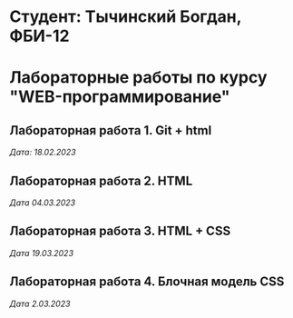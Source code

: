 # Студент: Тычинский Богдан, ФБИ-12

# Лабораторные работы по курсу "WEB-программирование"

## Лабораторная работа 1. Git + html

*Дата: 18.02.2023*

## Лабораторная работа 2. HTML

*Дата 04.03.2023*


## Лабораторная работа 3. HTML + CSS

*Дата 19.03.2023*

## Лабораторная работа 4. Блочная модель CSS

*Дата 2.03.2023*